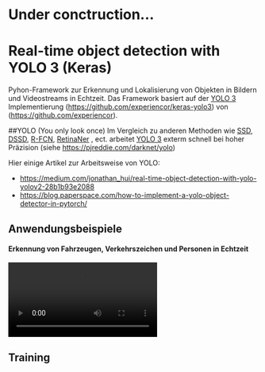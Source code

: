 # Under conctruction...

# Real-time object detection with YOLO 3 (Keras)

Pyhon-Framework zur Erkennung und Lokalisierung von Objekten in Bildern und Videostreams in Echtzeit. Das Framework basiert auf der [YOLO 3](notebook/YOLOv3.pdf) Implementierung (https://github.com/experiencor/keras-yolo3) von (https://github.com/experiencor).

##YOLO (You only look once)
Im Vergleich zu anderen Methoden wie [SSD](https://arxiv.org/abs/1512.02325), [DSSD](https://arxiv.org/abs/1701.06659), [R-FCN](https://arxiv.org/abs/1605.06409), [RetinaNer](https://arxiv.org/abs/1708.02002) , ect. arbeitet [YOLO 3](notebook/YOLOv3.pdf) exterm schnell bei hoher Präzision (siehe https://pjreddie.com/darknet/yolo)

Hier einige Artikel zur Arbeitsweise von YOLO:
- https://medium.com/jonathan_hui/real-time-object-detection-with-yolo-yolov2-28b1b93e2088
- https://blog.paperspace.com/how-to-implement-a-yolo-object-detector-in-pytorch/

## Anwendungsbeispiele

#### Erkennung von Fahrzeugen, Verkehrszeichen und Personen in Echtzeit

![Beispiel](notebook/videos/cars_on_the_road.mp4)

## Training

